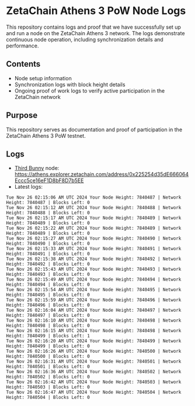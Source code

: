 # ZetaChain Athens 3 PoW Node Logs
This repository contains logs and proof that we have successfully set up and run a node on the ZetaChain Athens 3 network. The logs demonstrate continuous node operation, including synchronization details and performance.

## Contents
- Node setup information
- Synchronization logs with block height details
- Ongoing proof of work logs to verify active participation in the ZetaChain network

## Purpose
This repository serves as documentation and proof of participation in the ZetaChain Athens 3 PoW testnet.

## Logs

- [Third Bunny](https://thirdbunny.xyz/) node: https://athens.explorer.zetachain.com/address/0x225254d35dE666064Eccc5ce16eF1D8bF8D7b5EE
- Latest logs:
```
Tue Nov 26 02:15:06 AM UTC 2024 Your Node Height: 7840487 | Network Height: 7840487 | Blocks Left: 0
Tue Nov 26 02:15:12 AM UTC 2024 Your Node Height: 7840488 | Network Height: 7840488 | Blocks Left: 0
Tue Nov 26 02:15:17 AM UTC 2024 Your Node Height: 7840489 | Network Height: 7840489 | Blocks Left: 0
Tue Nov 26 02:15:22 AM UTC 2024 Your Node Height: 7840489 | Network Height: 7840489 | Blocks Left: 0
Tue Nov 26 02:15:27 AM UTC 2024 Your Node Height: 7840490 | Network Height: 7840490 | Blocks Left: 0
Tue Nov 26 02:15:33 AM UTC 2024 Your Node Height: 7840491 | Network Height: 7840491 | Blocks Left: 0
Tue Nov 26 02:15:38 AM UTC 2024 Your Node Height: 7840492 | Network Height: 7840492 | Blocks Left: 0
Tue Nov 26 02:15:43 AM UTC 2024 Your Node Height: 7840493 | Network Height: 7840493 | Blocks Left: 0
Tue Nov 26 02:15:49 AM UTC 2024 Your Node Height: 7840494 | Network Height: 7840494 | Blocks Left: 0
Tue Nov 26 02:15:54 AM UTC 2024 Your Node Height: 7840495 | Network Height: 7840495 | Blocks Left: 0
Tue Nov 26 02:15:59 AM UTC 2024 Your Node Height: 7840496 | Network Height: 7840496 | Blocks Left: 0
Tue Nov 26 02:16:04 AM UTC 2024 Your Node Height: 7840497 | Network Height: 7840497 | Blocks Left: 0
Tue Nov 26 02:16:10 AM UTC 2024 Your Node Height: 7840498 | Network Height: 7840498 | Blocks Left: 0
Tue Nov 26 02:16:15 AM UTC 2024 Your Node Height: 7840498 | Network Height: 7840499 | Blocks Left: 1
Tue Nov 26 02:16:20 AM UTC 2024 Your Node Height: 7840499 | Network Height: 7840499 | Blocks Left: 0
Tue Nov 26 02:16:26 AM UTC 2024 Your Node Height: 7840500 | Network Height: 7840500 | Blocks Left: 0
Tue Nov 26 02:16:31 AM UTC 2024 Your Node Height: 7840501 | Network Height: 7840501 | Blocks Left: 0
Tue Nov 26 02:16:36 AM UTC 2024 Your Node Height: 7840502 | Network Height: 7840502 | Blocks Left: 0
Tue Nov 26 02:16:42 AM UTC 2024 Your Node Height: 7840503 | Network Height: 7840503 | Blocks Left: 0
Tue Nov 26 02:16:47 AM UTC 2024 Your Node Height: 7840504 | Network Height: 7840504 | Blocks Left: 0
```
